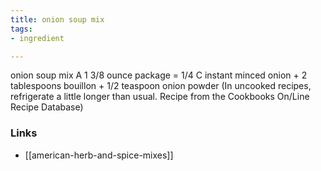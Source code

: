 ```yaml
---
title: onion soup mix
tags:
- ingredient

---
```

onion soup mix A 1 3/8 ounce package = 1/4 C instant minced onion + 2 tablespoons bouillon + 1/2 teaspoon onion powder (In uncooked recipes, refrigerate a little longer than usual. Recipe from the Cookbooks On/Line Recipe Database)

### Links

* [[american-herb-and-spice-mixes]]

